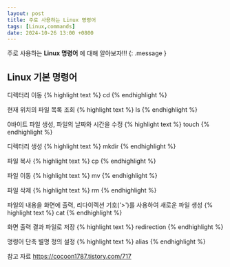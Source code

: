 ```yaml
---
layout: post
title: 주로 사용하는 Linux 명령어
tags: [Linux,commands]
date: 2024-10-26 13:00 +0800
---
```

주로 사용하는 **Linux 명령어** 에 대해 알아보자!!!
{: .message }

## Linux 기본 명령어

디렉터리 이동
{% highlight text %}
cd 
{% endhighlight %}

현재 위치의 파일 목록 조회
{% highlight text %}
 ls 
{% endhighlight %}

0바이트 파일 생성, 파일의 날짜와 시간을 수정
{% highlight text %}
touch 
{% endhighlight %}

디렉터리 생성
{% highlight text %}
mkdir 
{% endhighlight %}

파일 복사
{% highlight text %}
cp 
{% endhighlight %}

 파일 이동 
{% highlight text %}
mv 
{% endhighlight %}

파일 삭제
{% highlight text %}
rm
{% endhighlight %}

 파일의 내용을 화면에 출력, 리다이렉션 기호('>')를 사용하여 새로운 파일 생성
{% highlight text %}
cat 
{% endhighlight %}

화면 출력 결과 파일로 저장
{% highlight text %}
redirection
{% endhighlight %}

명령어 단축 별명 정의 설정
{% highlight text %}
alias
{% endhighlight %}



참고 자료 
https://cocoon1787.tistory.com/717
